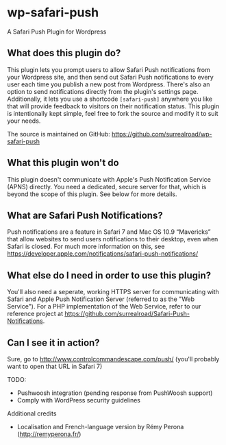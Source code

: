 wp-safari-push
==

A Safari Push Plugin for Wordpress

What does this plugin do?
--
This plugin lets you prompt users to allow Safari Push notifications from your Wordpress site, and then send out Safari Push notifications to every user each time you publish a new post from Wordpress. There's also an option to send notifications directly from the plugin's settings page.
Additionally, it lets you use a shortcode `[safari-push]` anywhere you like that will provide feedback to visitors on their notification status.
This plugin is intentionally kept simple, feel free to fork the source and modify it to suit your needs.

The source is maintained on GitHub: https://github.com/surrealroad/wp-safari-push

What this plugin won't do
--
This plugin doesn't communicate with Apple's Push Notification Service (APNS) directly. You need a dedicated, secure server for that, which is beyond the scope of this plugin. See below for more details.

What are Safari Push Notifications?
--
Push notifications are a feature in Safari 7 and Mac OS 10.9 “Mavericks” that allow websites to send users notifications to their desktop, even when Safari is closed.
For much more information on this, see https://developer.apple.com/notifications/safari-push-notifications/

What else do I need in order to use this plugin?
--
You'll also need a seperate, working HTTPS server for communicating with Safari and Apple Push Notification Server (referred to as the "Web Service").
For a PHP implementation of the Web Service, refer to our reference project at https://github.com/surrealroad/Safari-Push-Notifications.

Can I see it in action?
--
Sure, go to http://www.controlcommandescape.com/push/ (you'll probably want to open that URL in Safari 7)


TODO:
- Pushwoosh integration (pending response from PushWoosh support)
- Comply with WordPress security guidelines

Additional credits
- Localisation and French-language version by Rémy Perona (http://remyperona.fr/)